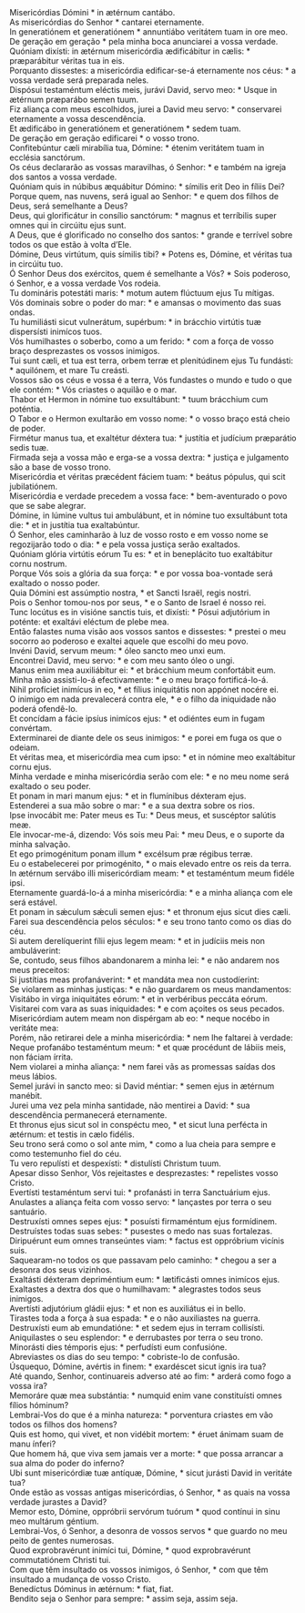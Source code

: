 <div class="dropcap text-justify">Misericórdias Dómini * in ætérnum cantábo.</div>
<div class="dropcap text-justify">As misericórdias do Senhor * cantarei eternamente.</div>
<div class="text-justify">In generatiónem et generatiónem * annuntiábo veritátem tuam in ore meo.</div>
<div class="text-justify">De geração em geração * pela minha boca anunciarei a vossa verdade.</div>
<div class="text-justify">Quóniam dixísti: in ætérnum misericórdia ædificábitur in cælis: * præparábitur véritas tua in eis.</div>
<div class="text-justify">Porquanto dissestes: a misericórdia edificar-se-á eternamente nos céus: * a vossa verdade será preparada neles.</div>
<div class="text-justify">Dispósui testaméntum eléctis meis, jurávi David, servo meo: * Usque in ætérnum præparábo semen tuum.</div>
<div class="text-justify">Fiz aliança com meus escolhidos, jurei a David meu servo: * conservarei eternamente a vossa descendência.</div>
<div class="text-justify">Et ædificábo in generatiónem et generatiónem * sedem tuam.</div>
<div class="text-justify">De geração em geração edificarei * o vosso trono.</div>
<div class="text-justify">Confitebúntur cæli mirabília tua, Dómine: * étenim veritátem tuam in ecclésia sanctórum.</div>
<div class="text-justify">Os céus declararão as vossas maravilhas, ó Senhor: * e também na igreja dos santos a vossa verdade.</div>
<div class="text-justify">Quóniam quis in núbibus æquábitur Dómino: * símilis erit Deo in fíliis Dei?</div>
<div class="text-justify">Porque quem, nas nuvens, será igual ao Senhor: * e quem dos filhos de Deus, será semelhante a Deus?</div>
<div class="text-justify">Deus, qui glorificátur in consílio sanctórum: * magnus et terríbilis super omnes qui in circúitu ejus sunt.</div>
<div class="text-justify">A Deus, que é glorificado no conselho dos santos: * grande e terrível sobre todos os que estão à volta d’Ele.</div>
<div class="text-justify">Dómine, Deus virtútum, quis símilis tibi? * Potens es, Dómine, et véritas tua in circúitu tuo.</div>
<div class="text-justify">Ó Senhor Deus dos exércitos, quem é semelhante a Vós? * Sois poderoso, ó Senhor, e a vossa verdade Vos rodeia.</div>
<div class="text-justify">Tu domináris potestáti maris: * motum autem flúctuum ejus Tu mítigas.</div>
<div class="text-justify">Vós dominais sobre o poder do mar: * e amansas o movimento das suas ondas.</div>
<div class="text-justify">Tu humiliásti sicut vulnerátum, supérbum: * in brácchio virtútis tuæ dispersísti inimícos tuos.</div>
<div class="text-justify">Vós humilhastes o soberbo, como a um ferido: * com a força de vosso braço desprezastes os vossos inimigos.</div>
<div class="text-justify">Tui sunt cæli, et tua est terra, orbem terræ et plenitúdinem ejus Tu fundásti: * aquilónem, et mare Tu creásti.</div>
<div class="text-justify">Vossos são os céus e vossa é a terra, Vós fundastes o mundo e tudo o que ele contém: * Vós criastes o aquilão e o mar.</div>
<div class="text-justify">Thabor et Hermon in nómine tuo exsultábunt: * tuum brácchium cum poténtia.</div>
<div class="text-justify">O Tabor e o Hermon exultarão em vosso nome: * o vosso braço está cheio de poder.</div>
<div class="text-justify">Firmétur manus tua, et exaltétur déxtera tua: * justítia et judícium præparátio sedis tuæ.</div>
<div class="text-justify">Firmada seja a vossa mão e erga-se a vossa dextra: * justiça e julgamento são a base de vosso trono.</div>
<div class="text-justify">Misericórdia et véritas præcédent fáciem tuam: * beátus pópulus, qui scit jubilatiónem.</div>
<div class="text-justify">Misericórdia e verdade precedem a vossa face: * bem-aventurado o povo que se sabe alegrar.</div>
<div class="text-justify">Dómine, in lúmine vultus tui ambulábunt, et in nómine tuo exsultábunt tota die: * et in justítia tua exaltabúntur.</div>
<div class="text-justify">Ó Senhor, eles caminharão à luz de vosso rosto e em vosso nome se regozijarão todo o dia: * e pela vossa justiça serão exaltados.</div>
<div class="text-justify">Quóniam glória virtútis eórum Tu es: * et in beneplácito tuo exaltábitur cornu nostrum.</div>
<div class="text-justify">Porque Vós sois a glória da sua força: * e por vossa boa-vontade será exaltado o nosso poder.</div>
<div class="text-justify">Quia Dómini est assúmptio nostra, * et Sancti Israël, regis nostri.</div>
<div class="text-justify">Pois o Senhor tomou-nos por seus, * e o Santo de Israel é nosso rei.</div>
<div class="text-justify">Tunc locútus es in visióne sanctis tuis, et dixísti: * Pósui adjutórium in poténte: et exaltávi eléctum de plebe mea.</div>
<div class="text-justify">Então falastes numa visão aos vossos santos e dissestes: * prestei o meu socorro ao poderoso e exaltei aquele que escolhi do meu povo.</div>
<div class="text-justify">Invéni David, servum meum: * óleo sancto meo unxi eum.</div>
<div class="text-justify">Encontrei David, meu servo: * e com meu santo óleo o ungi.</div>
<div class="text-justify">Manus enim mea auxiliábitur ei: * et brácchium meum confortábit eum.</div>
<div class="text-justify">Minha mão assisti-lo-á efectivamente: * e o meu braço fortificá-lo-á.</div>
<div class="text-justify">Nihil profíciet inimícus in eo, * et fílius iniquitátis non appónet nocére ei.</div>
<div class="text-justify">O inimigo em nada prevalecerá contra ele, * e o filho da iniquidade não poderá ofendê-lo.</div>
<div class="text-justify">Et concídam a fácie ipsíus inimícos ejus: * et odiéntes eum in fugam convértam.</div>
<div class="text-justify">Exterminarei de diante dele os seus inimigos: * e porei em fuga os que o odeiam.</div>
<div class="text-justify">Et véritas mea, et misericórdia mea cum ipso: * et in nómine meo exaltábitur cornu ejus.</div>
<div class="text-justify">Minha verdade e minha misericórdia serão com ele: * e no meu nome será exaltado o seu poder.</div>
<div class="text-justify">Et ponam in mari manum ejus: * et in flumínibus déxteram ejus.</div>
<div class="text-justify">Estenderei a sua mão sobre o mar: * e a sua dextra sobre os rios.</div>
<div class="text-justify">Ipse invocábit me: Pater meus es Tu: * Deus meus, et suscéptor salútis meæ.</div>
<div class="text-justify">Ele invocar-me-á, dizendo: Vós sois meu Pai: * meu Deus, e o suporte da minha salvação.</div>
<div class="text-justify">Et ego primogénitum ponam illum * excélsum præ régibus terræ.</div>
<div class="text-justify">Eu o estabelecerei por primogénito, * o mais elevado entre os reis da terra.</div>
<div class="text-justify">In ætérnum servábo illi misericórdiam meam: * et testaméntum meum fidéle ipsi.</div>
<div class="text-justify">Eternamente guardá-lo-á a minha misericórdia: * e a minha aliança com ele será estável.</div>
<div class="text-justify">Et ponam in sǽculum sǽculi semen ejus: * et thronum ejus sicut dies cæli.</div>
<div class="text-justify">Farei sua descendência pelos séculos: * e seu trono tanto como os dias do céu.</div>
<div class="text-justify">Si autem derelíquerint fílii ejus legem meam: * et in judíciis meis non ambuláverint:</div>
<div class="text-justify">Se, contudo, seus filhos abandonarem a minha lei: * e não andarem nos meus preceitos:</div>
<div class="text-justify">Si justítias meas profanáverint: * et mandáta mea non custodíerint:</div>
<div class="text-justify">Se violarem as minhas justiças: * e não guardarem os meus mandamentos:</div>
<div class="text-justify">Visitábo in virga iniquitátes eórum: * et in verbéribus peccáta eórum.</div>
<div class="text-justify">Visitarei com vara as suas iniquidades: * e com açoites os seus pecados.</div>
<div class="text-justify">Misericórdiam autem meam non dispérgam ab eo: * neque nocébo in veritáte mea:</div>
<div class="text-justify">Porém, não retirarei dele a minha misericórdia: * nem lhe faltarei à verdade:</div>
<div class="text-justify">Neque profanábo testaméntum meum: * et quæ procédunt de lábiis meis, non fáciam írrita.</div>
<div class="text-justify">Nem violarei a minha aliança: * nem farei vãs as promessas saídas dos meus lábios.</div>
<div class="text-justify">Semel jurávi in sancto meo: si David méntiar: * semen ejus in ætérnum manébit.</div>
<div class="text-justify">Jurei uma vez pela minha santidade, não mentirei a David: * sua descendência permanecerá eternamente.</div>
<div class="text-justify">Et thronus ejus sicut sol in conspéctu meo, * et sicut luna perfécta in ætérnum: et testis in cælo fidélis.</div>
<div class="text-justify">Seu trono será como o sol ante mim, * como a lua cheia para sempre e como testemunho fiel do céu.</div>
<div class="text-justify">Tu vero repulísti et despexísti: * distulísti Christum tuum.</div>
<div class="text-justify">Apesar disso Senhor, Vós rejeitastes e desprezastes: * repelistes vosso Cristo.</div>
<div class="text-justify">Evertísti testaméntum servi tui: * profanásti in terra Sanctuárium ejus.</div>
<div class="text-justify">Anulastes a aliança feita com vosso servo: * lançastes por terra o seu santuário.</div>
<div class="text-justify">Destruxísti omnes sepes ejus: * posuísti firmaméntum ejus formídinem.</div>
<div class="text-justify">Destruístes todas suas sebes: * pusestes o medo nas suas fortalezas.</div>
<div class="text-justify">Diripuérunt eum omnes transeúntes viam: * factus est oppróbrium vicínis suis.</div>
<div class="text-justify">Saquearam-no todos os que passavam pelo caminho: * chegou a ser a desonra dos seus vizinhos.</div>
<div class="text-justify">Exaltásti déxteram depriméntium eum: * lætificásti omnes inimícos ejus.</div>
<div class="text-justify">Exaltastes a dextra dos que o humilhavam: * alegrastes todos seus inimigos.</div>
<div class="text-justify">Avertísti adjutórium gládii ejus: * et non es auxiliátus ei in bello.</div>
<div class="text-justify">Tirastes toda a força à sua espada: * e o não auxiliastes na guerra.</div>
<div class="text-justify">Destruxísti eum ab emundatióne: * et sedem ejus in terram collisísti.</div>
<div class="text-justify">Aniquilastes o seu esplendor: * e derrubastes por terra o seu trono.</div>
<div class="text-justify">Minorásti dies témporis ejus: * perfudísti eum confusióne.</div>
<div class="text-justify">Abreviastes os dias do seu tempo: * cobriste-lo de confusão.</div>
<div class="text-justify">Úsquequo, Dómine, avértis in finem: * exardéscet sicut ignis ira tua?</div>
<div class="text-justify">Até quando, Senhor, continuareis adverso até ao fim: * arderá como fogo a vossa ira?</div>
<div class="text-justify">Memoráre quæ mea substántia: * numquid enim vane constituísti omnes fílios hóminum?</div>
<div class="text-justify">Lembrai-Vos do que é a minha natureza: * porventura criastes em vão todos os filhos dos homens?</div>
<div class="text-justify">Quis est homo, qui vivet, et non vidébit mortem: * éruet ánimam suam de manu ínferi?</div>
<div class="text-justify">Que homem há, que viva sem jamais ver a morte: * que possa arrancar a sua alma do poder do inferno?</div>
<div class="text-justify">Ubi sunt misericórdiæ tuæ antíquæ, Dómine, * sicut jurásti David in veritáte tua?</div>
<div class="text-justify">Onde estão as vossas antigas misericórdias, ó Senhor, * as quais na vossa verdade jurastes a David?</div>
<div class="text-justify">Memor esto, Dómine, oppróbrii servórum tuórum * quod contínui in sinu meo multárum géntium.</div>
<div class="text-justify">Lembrai-Vos, ó Senhor, a desonra de vossos servos * que guardo no meu peito de gentes numerosas.</div>
<div class="text-justify">Quod exprobravérunt inimíci tui, Dómine, * quod exprobravérunt commutatiónem Christi tui.</div>
<div class="text-justify">Com que têm insultado os vossos inimigos, ó Senhor, * com que têm insultado a mudança de vosso Cristo.</div>
<div class="text-justify">Benedíctus Dóminus in ætérnum: * fiat, fiat.</div>
<div class="text-justify">Bendito seja o Senhor para sempre: * assim seja, assim seja.</div>
